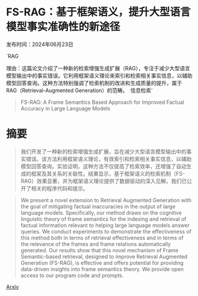 # FS-RAG：基于框架语义，提升大型语言模型事实准确性的新途径

发布时间：2024年06月23日

`RAG

理由：这篇论文介绍了一种新的检索增强生成扩展（RAG），专注于减少大型语言模型输出中的事实错误。它利用框架语义理论来索引和检索相关事实信息，以辅助模型回答查询。这种方法特别强调了检索机制的改进和生成质量的提升，属于RAG（Retrieval-Augmented Generation）的范畴。` `信息检索`

> FS-RAG: A Frame Semantics Based Approach for Improved Factual Accuracy in Large Language Models

# 摘要

> 我们开发了一种新的检索增强生成扩展，旨在减少大型语言模型输出中的事实错误。该方法利用框架语义理论，有效索引和检索相关事实信息，以辅助模型回答查询。实验证明，这种方法不仅提高了检索效率，还增强了自动生成的框架及其关系的关联性。结果显示，基于框架语义的检索机制（FS-RAG）效果显著，并为框架语义理论提供了数据驱动的深入见解。我们已公开了相关的程序代码和提示。

> We present a novel extension to Retrieval Augmented Generation with the goal of mitigating factual inaccuracies in the output of large language models. Specifically, our method draws on the cognitive linguistic theory of frame semantics for the indexing and retrieval of factual information relevant to helping large language models answer queries. We conduct experiments to demonstrate the effectiveness of this method both in terms of retrieval effectiveness and in terms of the relevance of the frames and frame relations automatically generated. Our results show that this novel mechanism of Frame Semantic-based retrieval, designed to improve Retrieval Augmented Generation (FS-RAG), is effective and offers potential for providing data-driven insights into frame semantics theory. We provide open access to our program code and prompts.

[Arxiv](https://arxiv.org/abs/2406.16167)